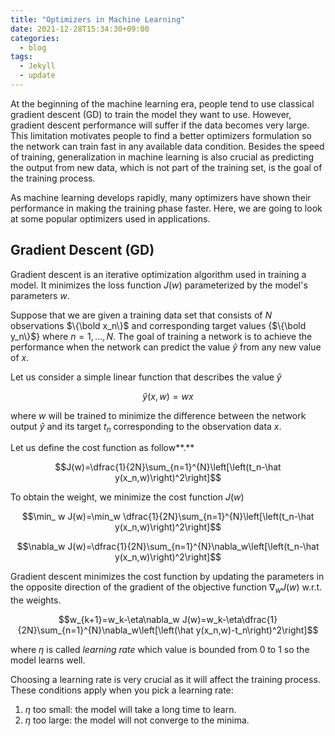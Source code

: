 ```yaml
---
title: "Optimizers in Machine Learning"
date: 2021-12-28T15:34:30+09:00
categories:
  - blog
tags:
  - Jekyll
  - update
---
```


At the beginning of the machine learning era, people tend to use classical gradient descent (GD) to train the model they want to use. However, gradient descent performance will suffer if the data becomes very large. This limitation motivates people to find a better optimizers formulation so the network can train fast in any available data condition. Besides the speed of training, generalization in machine learning is also crucial as predicting the output from new data, which is not part of the training set, is the goal of the training process.

As machine learning develops rapidly, many optimizers have shown their performance in making the training phase faster. Here, we are going to look at some popular optimizers used in applications.

## Gradient Descent (GD)

Gradient descent is an iterative optimization algorithm used in training a model. It minimizes the loss function $J(w)$ parameterized by the model's parameters $w$.

Suppose that we are given a training data set that consists of $N$ observations $\{\bold x_n\}$ and corresponding target values {$\{\bold y_n\}$} where $n=1,\dots, N$. The goal of training a network is to achieve the performance when the network can predict the value ${\hat y}$ from any new value of $x$. 

Let us consider a simple linear function that describes the value ${\hat y}$ 

$$\hat y(x,w) = wx$$

where $w$ will be trained to minimize the difference between the network output $\hat y$ and its target $t_n$ corresponding to the observation data $x$.

Let us define the cost function as follow**.**

$$J(w)=\dfrac{1}{2N}\sum_{n=1}^{N}\left[\left(t_n-\hat y(x_n,w)\right)^2\right]$$

To obtain the weight, we minimize the cost function $J(w)$

$$\min_ w J(w)=\min_w \dfrac{1}{2N}\sum_{n=1}^{N}\left[\left(t_n-\hat y(x_n,w)\right)^2\right]$$

$$\nabla_w J(w)=\dfrac{1}{2N}\sum_{n=1}^{N}\nabla_w\left[\left(t_n-\hat y(x_n,w)\right)^2\right]$$

Gradient descent minimizes the cost function by updating the parameters in the opposite direction of the gradient of the objective function  $\nabla_w J(w)$ w.r.t. the weights.

$$w_{k+1}=w_k-\eta\nabla_w J(w)=w_k-\eta\dfrac{1}{2N}\sum_{n=1}^{N}\nabla_w\left[\left(\hat y(x_n,w)-t_n\right)^2\right]$$

where $\eta$ is called *learning rate* which value is bounded from 0 to 1 so the model learns well.

Choosing a learning rate is very crucial as it will affect the training process. These conditions apply when you pick a learning rate:

1. $\eta$ too small: the model will take a long time to learn.
2. $\eta$ too large: the model will not converge to the minima.
